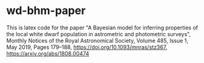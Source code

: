 # wd-bhm-paper

This is latex code for the paper "A Bayesian model for inferring properties of the local white dwarf population in astrometric and photometric surveys", Monthly Notices of the Royal Astronomical Society, Volume 485, Issue 1, May 2019, Pages 179–188, https://doi.org/10.1093/mnras/stz367, https://arxiv.org/abs/1808.00474
